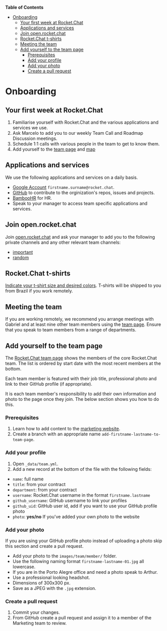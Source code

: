 <!-- START doctoc generated TOC please keep comment here to allow auto update -->
<!-- DON'T EDIT THIS SECTION, INSTEAD RE-RUN doctoc TO UPDATE -->
**Table of Contents**

- [Onboarding](#onboarding)
  - [Your first week at Rocket.Chat](#your-first-week-at-rocketchat)
  - [Applications and services](#applications-and-services)
  - [Join open.rocket.chat](#join-openrocketchat)
  - [Rocket.Chat t-shirts](#rocketchat-t-shirts)
  - [Meeting the team](#meeting-the-team)
  - [Add yourself to the team page](#add-yourself-to-the-team-page)
    - [Prerequisites](#prerequisites)
    - [Add your profile](#add-your-profile)
    - [Add your photo](#add-your-photo)
    - [Create a pull request](#create-a-pull-request)

<!-- END doctoc generated TOC please keep comment here to allow auto update -->

# Onboarding

## Your first week at Rocket.Chat

1. Familiarise yourself with Rocket.Chat and the various applications and services we use.
1. Ask Marcelo to add you to our weekly Team Call and Roadmap Discussion meetings.
1. Schedule 1:1 calls with various people in the team to get to know them.
1. Add yourself to the [team page](/team) and [map](https://sundial.teleport.org/public/groups/ar5ZyCa6Sd875BFQbrRb)

## Applications and services

We use the following applications and services on a daily basis.

- [Google Account](http://mail.google.com) `firstname.surname@rocket.chat`.
- [GitHub](https://github.com) to contribute to the orginization's repos, issues and projects.
- [BambooHR](https://www.bamboohr.com) for HR.
- Speak to your manager to access team specific applications and services.

## Join open.rocket.chat

Join [open.rocket.chat](https://open.rocket.chat) and ask your manager to add you to the following private channels and any other relevant team channels:

- [important](https://open.rocket.chat/group/important)
- [random](https://open.rocket.chat/group/random)

## Rocket.Chat t-shirts

[Indicate your t-shirt size and desired colors](https://docs.google.com/spreadsheets/d/1zjOnlscEeHy5F1a40dQ04ct96S49q9PJ-Y4pTNpBzrQ/edit?usp=sharing).  T-shirts will be shipped to you from Brazil if you work remotely.

## Meeting the team

If you are working remotely, we recommend you arrange meetings with Gabriel and at least nine other team members using the [team page](https://rocket.chat/team). Ensure that you speak to team members from a range of departments.

## Add yourself to the team page

The [Rocket.Chat team page](https://rocket.chat/team) shows the members of the core Rocket.Chat team. The list is ordered by start date with the most recent members at the bottom.

Each team member is featured with their job title, professional photo and link to their GitHub profile (if appropriate).

It is each team member's responsibility to add their own information and photo to the page once they join. The below section shows you how to do this.

### Prerequisites

1. Learn how to add content to the [marketing website](/handbook/marketing/index.html#how-we-publish).
1. Create a branch with an appropriate name `add-firstname-lastname-to-team-page`.

### Add your profile

1. Open `_data/team.yml`.
1. Add a new record at the bottom of the file with the following fields:
  - `name`: full name
  - `title`: from your contract
  - `department`: from your contract
  - `username`: Rocket.Chat username in the format `firstname.lastname`
  - `github_username`: GitHub username to link your profiles
  - `github_uid`: GitHub user id, add if you want to use your GitHub profile photo
  - `photo`: **yes/no** If you've added your own photo to the website

### Add your photo

If you are using your GitHub profile photo instead of uploading a photo skip this section and create a pull request.

- Add your photo to the `images/team/member/` folder.
- Use the following naming format `firstname-lastname-01.jpg` all lowercase.
- If you are in the Porto Alegre office and need a photo speak to Arthur.
- Use a professional looking headshot.
- Dimensions of 300x300 px.
- Save as a JPEG with the `.jpg` extension.

### Create a pull request

1. Commit your changes.
1. From GitHub create a pull request and assign it to a member of the Marketing team to review.
